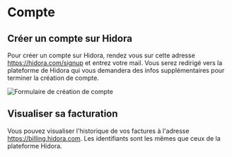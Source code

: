 # Compte

## Créer un compte sur Hidora

Pour créer un compte sur Hidora, rendez vous sur cette adresse https://hidora.com/signup et entrez votre mail. Vous serez redirigé vers la plateforme de Hidora qui vous demandera des infos supplémentaires pour terminer la création de compte.

![Formulaire de création de compte]()

## Visualiser sa facturation

Vous pouvez visualiser l'historique de vos factures à l'adresse https://billing.hidora.com.
Les identifiants sont les mêmes que ceux de la plateforme Hidora.